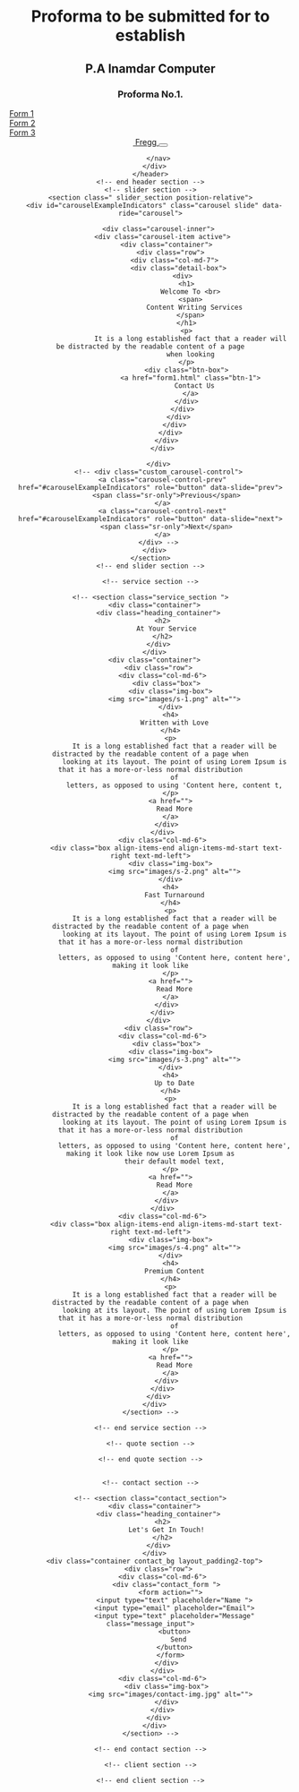 <center>
<h1>   Proforma to be submitted for to establish </h1>
<h2>   P.A Inamdar Computer  </h2>
<h3>  Proforma No.1. </h3>
</center>
<a href="https://saikishor164.github.io/ProFormaForm/form1.html" target=_blank > Form 1 </a> <br>
<a href="https://saikishor164.github.io/ProFormaForm/form2.html" target=_blank > Form 2 </a><br>
<a href="https://saikishor164.github.io/ProFormaForm/form3.html" target=_blank > Form 3 </a>



<!DOCTYPE html>
<html>

<head>
  <!-- Basic -->
  <meta charset="utf-8" />
  <meta http-equiv="X-UA-Compatible" content="IE=edge" />
  <!-- Mobile Metas -->
  <meta name="viewport" content="width=device-width, initial-scale=1, shrink-to-fit=no" />
  <!-- Site Metas -->
  <meta name="keywords" content="" />
  <meta name="description" content="" />
  <meta name="author" content="" />

  <title>Fregg</title>

  <!-- slider stylesheet -->
  <link rel="stylesheet" type="text/css"
    href="https://cdnjs.cloudflare.com/ajax/libs/OwlCarousel2/2.1.3/assets/owl.carousel.min.css" />


  <!-- font wesome stylesheet -->
  <link rel="stylesheet" href="https://maxcdn.bootstrapcdn.com/font-awesome/4.3.0/css/font-awesome.min.css">

  <!-- bootstrap core css -->
  <link rel="stylesheet" type="text/css" href="css/bootstrap.css" />

  <!-- fonts style -->
  <link href="https://fonts.googleapis.com/css?family=Poppins:400,600,700&display=swap" rel="stylesheet">
  <!-- Custom styles for this template -->
  <link href="css/style.css" rel="stylesheet" />
  <!-- responsive style -->
  <link href="css/responsive.css" rel="stylesheet" />
</head>

<body>
  <div class="hero_area">
    <!-- header section strats -->
    <header class="header_section">
      <div class="container">
        <nav class="navbar navbar-expand-lg custom_nav-container pt-3">
          <a class="navbar-brand mr-5" href="index.html">
            <img src="images/logo.png" alt="">
            <span>
              Fregg
            </span>
          </a>
          <button class="navbar-toggler" type="button" data-toggle="collapse" data-target="#navbarSupportedContent"
            aria-controls="navbarSupportedContent" aria-expanded="false" aria-label="Toggle navigation">
            <span class="navbar-toggler-icon"></span>
          </button>
          
        </nav>
      </div>
    </header>
    <!-- end header section -->
    <!-- slider section -->
    <section class=" slider_section position-relative">
      <div id="carouselExampleIndicators" class="carousel slide" data-ride="carousel">
        
        <div class="carousel-inner">
          <div class="carousel-item active">
            <div class="container">
              <div class="row">
                <div class="col-md-7">
                  <div class="detail-box">
                    <div>
                      <h1>
                        Welcome To <br>
                        <span>
                          Content Writing Services
                        </span>
                      </h1>
                      <p>
                        It is a long established fact that a reader will be distracted by the readable content of a page
                        when looking
                      </p>
                      <div class="btn-box">
                        <a href="form1.html" class="btn-1">
                          Contact Us
                        </a>
                      </div>
                    </div>
                  </div>
                </div>
              </div>
            </div>
          </div>
          
        </div>
        <!-- <div class="custom_carousel-control">
          <a class="carousel-control-prev" href="#carouselExampleIndicators" role="button" data-slide="prev">
            <span class="sr-only">Previous</span>
          </a>
          <a class="carousel-control-next" href="#carouselExampleIndicators" role="button" data-slide="next">
            <span class="sr-only">Next</span>
          </a>
        </div> -->
      </div>
    </section>
    <!-- end slider section -->
  </div>

  <!-- about section -->

  <!-- <section class="about_section layout_padding">
    <div class="container">
      <div class="row">
        <div class="col-md-6">
          <div class="detail-box">
            <div class="heading_container">
              <h2>
                About Us
              </h2>
            </div>
            <p>
              It is a long established fact that a reader will be distracted by the readable content of a page when
              looking at its layout. The point of using Lorem Ipsum is that it has a more-or-less normal distribution of
              letters, as opposed to using 'Content here, content here', making it look like readable English. Many
              desktop publishing packages and web page editors now use Lorem Ipsum as their
            </p>
            <a href="">
              Get Started
            </a>
          </div>
        </div>
        <div class="col-md-6">
          <div class="img-box">
            <img src="images/about-img.png" alt="">
          </div>
        </div>
      </div>
    </div>
  </section> -->
  <!-- end about section -->
  <!-- <div class="body_bg layout_padding"> -->

    <!-- service section -->

    <!-- <section class="service_section ">
      <div class="container">
        <div class="heading_container">
          <h2>
            At Your Service
          </h2>
        </div>
      </div>
      <div class="container">
        <div class="row">
          <div class="col-md-6">
            <div class="box">
              <div class="img-box">
                <img src="images/s-1.png" alt="">
              </div>
              <h4>
                Written with Love
              </h4>
              <p>
                It is a long established fact that a reader will be distracted by the readable content of a page when
                looking at its layout. The point of using Lorem Ipsum is that it has a more-or-less normal distribution
                of
                letters, as opposed to using 'Content here, content t,
              </p>
              <a href="">
                Read More
              </a>
            </div>
          </div>
          <div class="col-md-6">
            <div class="box align-items-end align-items-md-start text-right text-md-left">
              <div class="img-box">
                <img src="images/s-2.png" alt="">
              </div>
              <h4>
                Fast Turnaround
              </h4>
              <p>
                It is a long established fact that a reader will be distracted by the readable content of a page when
                looking at its layout. The point of using Lorem Ipsum is that it has a more-or-less normal distribution
                of
                letters, as opposed to using 'Content here, content here', making it look like
              </p>
              <a href="">
                Read More
              </a>
            </div>
          </div>
        </div>
        <div class="row">
          <div class="col-md-6">
            <div class="box">
              <div class="img-box">
                <img src="images/s-3.png" alt="">
              </div>
              <h4>
                Up to Date
              </h4>
              <p>
                It is a long established fact that a reader will be distracted by the readable content of a page when
                looking at its layout. The point of using Lorem Ipsum is that it has a more-or-less normal distribution
                of
                letters, as opposed to using 'Content here, content here', making it look like now use Lorem Ipsum as
                their default model text,
              </p>
              <a href="">
                Read More
              </a>
            </div>
          </div>
          <div class="col-md-6">
            <div class="box align-items-end align-items-md-start text-right text-md-left">
              <div class="img-box">
                <img src="images/s-4.png" alt="">
              </div>
              <h4>
                Premium Content
              </h4>
              <p>
                It is a long established fact that a reader will be distracted by the readable content of a page when
                looking at its layout. The point of using Lorem Ipsum is that it has a more-or-less normal distribution
                of
                letters, as opposed to using 'Content here, content here', making it look like
              </p>
              <a href="">
                Read More
              </a>
            </div>
          </div>
        </div>
      </div>
    </section> -->

    <!-- end service section -->

    <!-- quote section -->
<!-- 
    <section class="quote_section layout_padding">
      <div class="container">
        <div class="box">
          <div class="detail-box">
            <h3>
              Get Your Quote Today!
            </h3>
            <p>
              It is a long established fact that a reader will be distracted by the readable content of a page
            </p>
          </div>
          <div class="btn-box">
            <a href="">
              Get A Quote
            </a>
          </div>
        </div>
      </div>
    </section> -->

    <!-- end quote section -->


    <!-- contact section -->

    <!-- <section class="contact_section">
      <div class="container">
        <div class="heading_container">
          <h2>
            Let's Get In Touch!
          </h2>
        </div>
      </div>
      <div class="container contact_bg layout_padding2-top">
        <div class="row">
          <div class="col-md-6">
            <div class="contact_form ">
              <form action="">
                <input type="text" placeholder="Name ">
                <input type="email" placeholder="Email">
                <input type="text" placeholder="Message" class="message_input">
                <button>
                  Send
                </button>
              </form>
            </div>
          </div>
          <div class="col-md-6">
            <div class="img-box">
              <img src="images/contact-img.jpg" alt="">
            </div>
          </div>
        </div>
      </div>
    </section> -->

    <!-- end contact section -->

    <!-- client section -->
<!-- 
    <section class="client_section layout_padding-top">
      <div class="d-flex justify-content-center">
        <div class="heading_container">
          <h2>
            Testimonial
          </h2>
        </div>
      </div>
      <div class="container layout_padding2">
        <div id="carouselExample2Indicators" class="carousel slide" data-ride="carousel">
          <ol class="carousel-indicators">
            <li data-target="#carouselExample2Indicators" data-slide-to="0" class="active"></li>
            <li data-target="#carouselExample2Indicators" data-slide-to="1"></li>
            <li data-target="#carouselExample2Indicators" data-slide-to="2"></li>
          </ol>
          <div class="carousel-inner">
            <div class="carousel-item ">
              <div class="client_container">
                <div class="client-id">
                  <div class="img-box">
                    <img src="images/client.jpg" alt="">
                  </div>
                  <div class="client_name">
                    <div>
                      <h3>
                        Johndue
                      </h3>
                      <p>
                        Farm & CO
                      </p>
                    </div>
                  </div>
                </div>
                <div class="client_detail">
                  <div class="client_text">
                    <blockquote>
                      <p>
                        ipsum dolor sit amet, consectetur adipiscing elit, sed do eiusmod tempor incididunt ut labore et
                        dolore magna aliqua. Ut enim ad minim veniam, quis nostrud exercitation ullamco laboris nisi ut
                        aliquip ex ea commodo consequat. Duis aute irure dolor in reprehenderit in voluptate velit
                      </p>
                    </blockquote>
                  </div>
                </div>
              </div>
            </div>
            <div class="carousel-item active">
              <div class="client_container">
                <div class="client-id">
                  <div class="img-box">
                    <img src="images/client.jpg" alt="">
                  </div>
                  <div class="client_name">
                    <div>
                      <h3>
                        Johndue
                      </h3>
                      <p>
                        Farm & CO
                      </p>
                    </div>
                  </div>
                </div>
                <div class="client_detail">
                  <div class="client_text">
                    <blockquote>
                      <p>
                        ipsum dolor sit amet, consectetur adipiscing elit, sed do eiusmod tempor incididunt ut labore et
                        dolore magna aliqua. Ut enim ad minim veniam, quis nostrud exercitation ullamco laboris nisi ut
                        aliquip ex ea commodo consequat. Duis aute irure dolor in reprehenderit in voluptate velit
                      </p>
                    </blockquote>
                  </div>
                </div>
              </div>
            </div>
            <div class="carousel-item ">
              <div class="client_container">
                <div class="client-id">
                  <div class="img-box">
                    <img src="images/client.jpg" alt="">
                  </div>
                  <div class="client_name">
                    <div>
                      <h3>
                        Johndue
                      </h3>
                      <p>
                        Farm & CO
                      </p>
                    </div>
                  </div>
                </div>
                <div class="client_detail">
                  <div class="client_text">
                    <blockquote>
                      <p>
                        ipsum dolor sit amet, consectetur adipiscing elit, sed do eiusmod tempor incididunt ut labore et
                        dolore magna aliqua. Ut enim ad minim veniam, quis nostrud exercitation ullamco laboris nisi ut
                        aliquip ex ea commodo consequat. Duis aute irure dolor in reprehenderit in voluptate velit
                      </p>
                    </blockquote>
                  </div>
                </div>
              </div>
            </div>
          </div>
        </div>

      </div>
    </section> -->


    <!-- end client section -->

  <!-- </div> -->
  <!-- info section -->

  <!-- <section class="info_section layout_padding">
    <div class="footer_contact">
      <div class="heading_container">
        <h2>
          Contact Us
        </h2>
      </div>
      <div class="box">
        <a href="" class="img-box">
          <img src="images/location.png" alt="" class="img-1">
          <img src="images/location-o.png" alt="" class="img-2">
        </a>
        <a href="" class="img-box">
          <img src="images/call.png" alt="" class="img-1">
          <img src="images/call-o.png" alt="" class="img-2">
        </a>
        <a href="" class="img-box">
          <img src="images/envelope.png" alt="" class="img-1">
          <img src="images/envelope-o.png" alt="" class="img-2">
        </a>
      </div>
    </div> -->


  </section>


  <!-- end info section -->

  <!-- footer section -->
  <!-- <section class="container-fluid footer_section">
    <p>
      Copyright &copy; 2019 All Rights Reserved By
      <a href="https://html.design/">Free Html Templates</a>
    </p>
  </section> -->
  <!-- footer section -->

  <script type="text/javascript" src="js/jquery-3.4.1.min.js"></script>
  <script type="text/javascript" src="js/bootstrap.js"></script>

</body>

</html>
